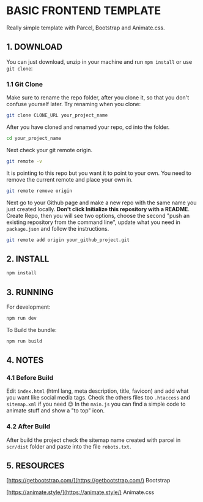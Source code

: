 # BASIC FRONTEND TEMPLATE

Really simple template with Parcel, Bootstrap and Animate.css.

## 1. DOWNLOAD

You can just download, unzip in your machine and run `npm install` or use `git clone`:

### 1.1 Git Clone

Make sure to rename the repo folder, after you clone it, so that you don't confuse yourself later. Try renaming when you clone:

```bash
git clone CLONE_URL your_project_name
```

After you have cloned and renamed your repo, cd into the folder.

```bash
cd your_project_name
```

Next check your git remote origin.

```bash
git remote -v
```

It is pointing to this repo but you want it to point to your own. You need to remove the current remote and place your own in.

```bash
git remote remove origin
```

Next go to your Github page and make a new repo with the same name you just created locally. **Don't click Initialize this repository with a README**. Create Repo, then you will see two options, choose the second "push an existing repository from the command line", update what you need in `package.json` and follow the instructions.

```bash
git remote add origin your_github_project.git
```

## 2. INSTALL

```bash
npm install
```

## 3. RUNNING

For development:

```bash
npm run dev
```

To Build the bundle:

```bash
npm run build
```

## 4. NOTES

### 4.1 Before Build

Edit `index.html` (html lang, meta description, title, favicon) and add what you want like social media tags.
Check the others files too `.htaccess` and `sitemap.xml` if you need 😉
In the `main.js` you can find a simple code to animate stuff and show a "to top" icon.

### 4.2 After Build

After build the project check the sitemap name created with parcel in `scr/dist` folder and paste into the file `robots.txt`.

## 5. RESOURCES

[https://getbootstrap.com/](https://getbootstrap.com/) Bootstrap

[https://animate.style/](https://animate.style/) Animate.css
